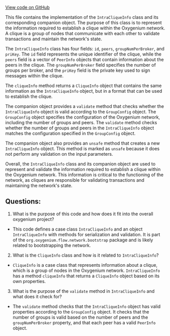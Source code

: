 [View code on GitHub](https://github.com/oxygenium/oxygenium/flow/src/main/scala/org/oxygenium/flow/network/bootstrap/IntraCliqueInfo.scala)

This file contains the implementation of the `IntraCliqueInfo` class and its corresponding companion object. The purpose of this class is to represent the information required to establish a clique within the Oxygenium network. A clique is a group of nodes that communicate with each other to validate transactions and maintain the network's state. 

The `IntraCliqueInfo` class has four fields: `id`, `peers`, `groupNumPerBroker`, and `priKey`. The `id` field represents the unique identifier of the clique, while the `peers` field is a vector of `PeerInfo` objects that contain information about the peers in the clique. The `groupNumPerBroker` field specifies the number of groups per broker, and the `priKey` field is the private key used to sign messages within the clique. 

The `cliqueInfo` method returns a `CliqueInfo` object that contains the same information as the `IntraCliqueInfo` object, but in a format that can be used to establish the clique. 

The companion object provides a `validate` method that checks whether the `IntraCliqueInfo` object is valid according to the `GroupConfig` object. The `GroupConfig` object specifies the configuration of the Oxygenium network, including the number of groups and peers. The `validate` method checks whether the number of groups and peers in the `IntraCliqueInfo` object matches the configuration specified in the `GroupConfig` object. 

The companion object also provides an `unsafe` method that creates a new `IntraCliqueInfo` object. This method is marked as `unsafe` because it does not perform any validation on the input parameters. 

Overall, the `IntraCliqueInfo` class and its companion object are used to represent and validate the information required to establish a clique within the Oxygenium network. This information is critical to the functioning of the network, as cliques are responsible for validating transactions and maintaining the network's state.
## Questions: 
 1. What is the purpose of this code and how does it fit into the overall oxygenium project?
- This code defines a case class `IntraCliqueInfo` and an object `IntraCliqueInfo` with methods for serialization and validation. It is part of the `org.oxygenium.flow.network.bootstrap` package and is likely related to bootstrapping the network. 

2. What is the `CliqueInfo` class and how is it related to `IntraCliqueInfo`?
- `CliqueInfo` is a case class that represents information about a clique, which is a group of nodes in the Oxygenium network. `IntraCliqueInfo` has a method `cliqueInfo` that returns a `CliqueInfo` object based on its own properties.

3. What is the purpose of the `validate` method in `IntraCliqueInfo` and what does it check for?
- The `validate` method checks that the `IntraCliqueInfo` object has valid properties according to the `GroupConfig` object. It checks that the number of groups is valid based on the number of peers and the `groupNumPerBroker` property, and that each peer has a valid `PeerInfo` object.